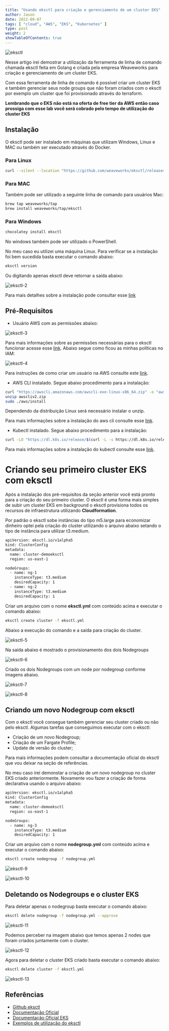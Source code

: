 ```yaml
---
title: "Usando eksctl para criação e gerenciamento de um cluster EKS"
author: Jason
date: 2022-09-07
tags: [ "cloud", "AWS", "EKS", "Kubernetes" ]
type: post
weight: 2
showTableOfContents: true
---
```

![eksctl](https://jjasonhenrique.github.io/blog/images/eksctl.jpg)

Nesse artigo irei demostrar a utilização da ferramenta de linha de
comando chamada eksctl feita em Golang e criada pela empresa Weaveworks
para criação e gerenciamento de um cluster EKS.

Com essa ferramenta de linha de comando é possível criar um cluster EKS
e também gerenciar seus node groups que não foram criados com o eksctl
por exemplo um cluster que foi provisionado através do terraform.

**Lembrando que o EKS não está na oferta de free tier da AWS então caso**
**prossiga com esse lab você será cobrado pelo tempo de utilização do**
**cluster EKS**

## Instalação 

O eksctl pode ser instalado em máquinas que utilizam Windows, Linux e
MAC ou também ser executado através do Docker.

### Para Linux

``` bash
curl --silent --location "https://github.com/weaveworks/eksctl/releases/latest/download/eksctl_$(uname -s)_amd64.tar.gz" | tar xz -C /tmpsudo mv /tmp/eksctl /usr/local/bin
```

### Para MAC

Também pode ser utilizado a seguinte linha de comando para usuários Mac:

``` bash
brew tap weaveworks/tap
brew install weaveworks/tap/eksctl
```

### Para Windows

``` bash
chocolatey install eksctl
```

No windows também pode ser utilizado o PowerShell.

No meu caso eu utilizei uma máquina Linux. Para verificar se a
instalação foi bem sucedida basta executar o comando abaixo:

``` bash
eksctl version
```

Ou digitando apenas eksctl deve retornar a saída abaixo:

![eksctl-2](https://jjasonhenrique.github.io/blog/images/eksctl-2.jpg)

Para mais detalhes sobre a instalação pode consultar esse [link](https://eksctl.io/introduction/#installation)

## Pré-Requisitos 

- Usuário AWS com as permissões abaixo:

![eksctl-3](https://jjasonhenrique.github.io/blog/images/eksctl-3.jpg)

Para mais informações sobre as permissões necessárias para o eksctl
funcionar acesse esse [link](https://eksctl.io/usage/minimum-iam-policies/). Abaixo segue como ficou as minhas políticas no IAM:

![eksctl-4](https://jjasonhenrique.github.io/blog/images/eksctl-4.jpg)

Para instruções de como criar um usuário na AWS consulte este [link](https://docs.aws.amazon.com/IAM/latest/UserGuide/id_users_create.html).

- AWS CLI instalado. Segue abaixo procedimento para a instalação:

```bash
curl "https://awscli.amazonaws.com/awscli-exe-linux-x86_64.zip" -o "awscliv2.zip"
unzip awscliv2.zip
sudo ./aws/install
```

Dependendo da distribuição Linux será necessário instalar o unzip.

Para mais informações sobre a instalação do aws cli consulte
esse [link](https://docs.aws.amazon.com/cli/latest/userguide/getting-started-install.html).

- Kubectl instalado. Segue abaixo procedimento para a instalação:

```bash
curl -LO "https://dl.k8s.io/release/$(curl -L -s https://dl.k8s.io/release/stable.txt)/bin/linux/amd64/kubectl"chmod +x ./kubectlmv ./kubectl /usr/local/bin/ 
```

Para mais informações sobre a instalação do kubectl consulte esse [link](https://kubernetes.io/docs/tasks/tools/install-kubectl-linux/).

# Criando seu primeiro cluster EKS com eksctl 

Após a instalação dos pré-requisitos da seção anterior você está pronto
para a criação do seu primeiro cluster. O eksctl é uma forma mais
simples de subir um cluster EKS em background o eksctl provisiona todos
os recursos de infraestrutura utilizando **Cloudformation**.

Por padrão o eksctl sobe instâncias do tipo m5.large para economizar
dinheiro optei pela criação do cluster utilizando o arquivo abaixo
setando o tipo de instância para utilizar t3.medium.

``` bash
apiVersion: eksctl.io/v1alpha5
kind: ClusterConfig
metadata:
  name: cluster-demoeksctl              
  region: us-east-1                       

nodeGroups:
  - name: ng-1                
    instanceType: t3.medium   
    desiredCapacity: 1        
  - name: ng-2
    instanceType: t3.medium 
    desiredCapacity: 1
```

Criar um arquivo com o nome **eksctl.yml** com conteúdo acima e executar o
comando abaixo:

``` bash
eksctl create cluster -f eksctl.yml
```

Abaixo a execução do comando e a saída para criação do cluster.

![eksctl-5](https://jjasonhenrique.github.io/blog/images/eksctl-5.jpg)

Na saída abaixo é mostrado o provisionamento dos dois Nodegroups

![eksctl-6](https://jjasonhenrique.github.io/blog/images/eksctl-6.jpg)

Criado os dois Nodegroups com um node por nodegroup conforme imagens
abaixo.

![eksctl-7](https://jjasonhenrique.github.io/blog/images/eksctl-7.jpg)

![eksctl-8](https://jjasonhenrique.github.io/blog/images/eksctl-8.jpg)

## Criando um novo Nodegroup com eksctl 

Com o eksctl você consegue também gerenciar seu cluster criado ou não
pelo eksctl. Algumas tarefas que conseguimos executar com o eksctl:

- Criação de um novo Nodegroup;
- Criação de um Fargate Profile;
- Update de versão do cluster;

Para mais informações podem consultar a documentação oficial do eksctl
que vou deixar na seção de referências.

No meu caso irei demonstar a criação de um novo nodegroup no cluster EKS
criado anteriormente. Novamente vou fazer a criação de forma declarativa
usando o arquivo abaixo:

``` bash
apiVersion: eksctl.io/v1alpha5
kind: ClusterConfig
metadata:
  name: cluster-demoeksctl            
  region: us-east-1 

nodeGroups:
  - name: ng-3               
    instanceType: t3.medium     
    desiredCapacity: 1  
```

Criar um arquivo com o nome **nodegroup.yml** com conteúdo acima e executar
o comando abaixo:

``` bash
eksctl create nodegroup -f nodegroup.yml
```

![eksctl-9](https://jjasonhenrique.github.io/blog/images/eksctl-9.jpg)

![eksctl-10](https://jjasonhenrique.github.io/blog/images/eksctl-10.jpg)

## Deletando os Nodegroups e o cluster EKS

Para deletar apenas o nodegroup basta executar o comando abaixo:

``` bash
eksctl delete nodegroup -f nodegroup.yml --approve
```

![eksctl-11](https://jjasonhenrique.github.io/blog/images/eksctl-11.jpg)

Podemos perceber na imagem abaixo que temos apenas 2 nodes que foram criados juntamente com o cluster.

![eksctl-12](https://jjasonhenrique.github.io/blog/images/eksctl-12.jpg)

Agora para deletar o cluster EKS criado basta executar o comando abaixo:

``` bash
eksctl delete cluster -f eksctl.yml
```

![eksctl-13](https://jjasonhenrique.github.io/blog/images/eksctl-13.jpg)

## Referências 

- [Github eksctl](https://github.com/weaveworks/eksctl)
- [Documentação Oficial](https://eksctl.io/)
- [Documentação Oficial EKS](https://docs.aws.amazon.com/eks/latest/userguide/getting-started.html)
- [Exemplos de utilização do eksctl](https://github.com/weaveworks/eksctl/tree/main/examples)
